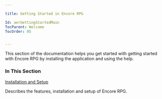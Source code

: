 ```yaml
---

title: Getting Started in Encore RPG

Id: aerGettingStartedMain
TocParent: Welcome
TocOrder: 05


---
```


This section of the documentation helps you get started with getting started with Encore RPG by installing the application and using the help. 

### In This Section

[Installation and Setup](Installationandsetup.html)

Describes the features, installation and setup of Encore RPG.

